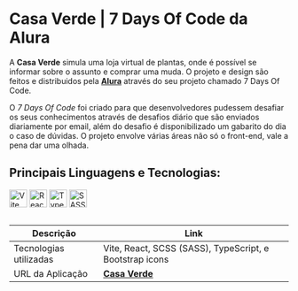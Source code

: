 # Casa Verde | 7 Days Of Code da Alura

A **Casa Verde** simula uma loja virtual de plantas, onde é possível se informar sobre o assunto e comprar uma muda. O projeto e design são feitos e distribuidos pela **[Alura](https://www.alura.com.br/)** através do seu projeto chamado 7 Days Of Code.

O *7 Days Of Code* foi criado para que desenvolvedores pudessem desafiar os seus conhecimentos através de desafios diário que são enviados diariamente por email, além do desafio é disponibilizado um gabarito do dia o caso de dúvidas. O projeto envolve várias áreas não só o front-end, vale a pena dar uma olhada.


## Principais Linguagens e Tecnologias:

<div>
  <img src="https://cdn.jsdelivr.net/gh/devicons/devicon/icons/vitejs/vitejs-original.svg" width="32" alt="Vite" />
  <img src="https://cdn.jsdelivr.net/gh/devicons/devicon@latest/icons/react/react-original.svg" width="32" alt="React" />
  <img src="https://cdn.jsdelivr.net/gh/devicons/devicon/icons/typescript/typescript-plain.svg" width="32" alt="TypeScript" />
  <img src="https://cdn.jsdelivr.net/gh/devicons/devicon@latest/icons/sass/sass-original.svg" width="32" alt="SASS" />
</div>

##

| **Descrição**          | **Link**                                                   |
| ---------------------- | ---------------------------------------------------------- |
| Tecnologias utilizadas | Vite, React, SCSS (SASS), TypeScript, e Bootstrap icons    |
| URL da Aplicação       | **[Casa Verde](https://casa-verde-theta-six.vercel.app/)** |
